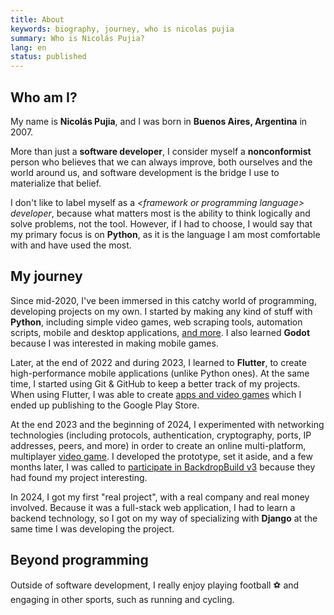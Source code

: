 ```yaml
---
title: About
keywords: biography, journey, who is nicolas pujia
summary: Who is Nicolás Pujia?
lang: en
status: published
---
```


## Who am I?

My name is **Nicolás Pujia**, and I was born in **Buenos Aires, Argentina** in 2007.

More than just a **software developer**, I consider myself a **nonconformist** person who believes that we can always improve, both ourselves and the world around us, and software development is the bridge I use to materialize that belief.

I don't like to label myself as a *<framework or programming language\> developer*, because what matters most is the ability to think logically and solve problems, not the tool. However, if I had to choose, I would say that my primary focus is on **Python**, as it is the language I am most comfortable with and have used the most.

## My journey

Since mid-2020, I've been immersed in this catchy world of programming, developing projects on my own. I started by making any kind of stuff with **Python**, including simple video games, web scraping tools, automation scripts, mobile and desktop applications, [and more](https://github.com/nicopujia/old_projects). I also learned **Godot** because I was interested in making mobile games.

Later, at the end of 2022 and during 2023, I learned to **Flutter**, to create high-performance mobile applications (unlike Python ones). At the same time, I started using Git & GitHub to keep a better track of my projects. When using Flutter, I was able to create [apps and video games](/tags/flutter.html) which I ended up publishing to the Google Play Store.

At the end 2023 and the beginning of 2024, I experimented with networking technologies (including protocols, authentication, cryptography, ports, IP addresses, peers, and more) in order to create an online multi-platform, multiplayer [video game]({filename}/biome-fighters.md). I developed the prototype, set it aside, and a few months later, I was called to [participate in BackdropBuild v3](https://backdropbuild.com/builds/v3/biome-fighters) because they had found my project interesting.

In 2024, I got my first "real project", with a real company and real money involved. Because it was a full-stack web application, I had to learn a backend technology, so I got on my way of specializing with **Django** at the same time I was developing the project.

## Beyond programming

Outside of software development, I really enjoy playing football ⚽ and engaging in other sports, such as running and cycling.
